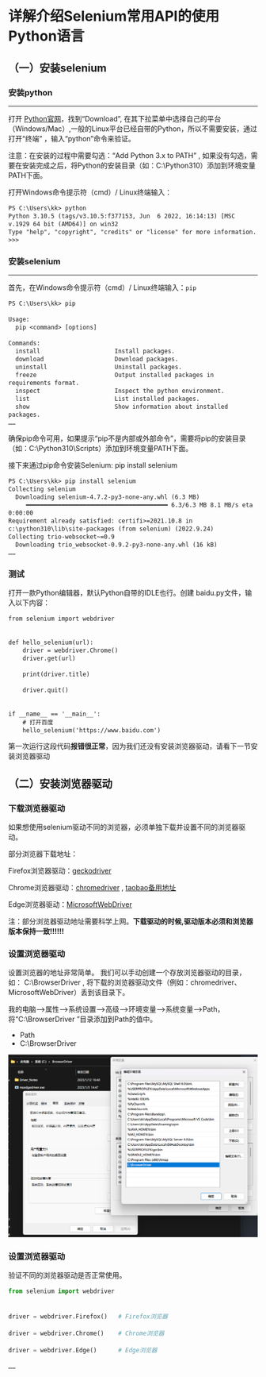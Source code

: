 # 详解介绍Selenium常用API的使用Python语言

## （一）安装selenium

### 安装python

------

打开 [Python官网](https://www.python.org/)，找到“Download”, 在其下拉菜单中选择自己的平台（Windows/Mac）,一般的Linux平台已经自带的Python，所以不需要安装，通过打开“终端” ，输入“python”命令来验证。

注意：在安装的过程中需要勾选：“Add Python 3.x to PATH” , 如果没有勾选，需要在安装完成之后，将Python的安装目录（如：C:\Python310）添加到环境变量PATH下面。

打开Windows命令提示符（cmd）/ Linux终端输入：

```
PS C:\Users\kk> python
Python 3.10.5 (tags/v3.10.5:f377153, Jun  6 2022, 16:14:13) [MSC v.1929 64 bit (AMD64)] on win32
Type "help", "copyright", "credits" or "license" for more information.
>>>
```



### 安装selenium

------

首先，在Windows命令提示符（cmd）/ Linux终端输入：`pip`

```
PS C:\Users\kk> pip

Usage:
  pip <command> [options]

Commands:
  install                     Install packages.
  download                    Download packages.
  uninstall                   Uninstall packages.
  freeze                      Output installed packages in requirements format.
  inspect                     Inspect the python environment.
  list                        List installed packages.
  show                        Show information about installed packages.
……
```

确保pip命令可用，如果提示“pip不是内部或外部命令”，需要将pip的安装目录（如：C:\Python310\Scripts）添加到环境变量PATH下面。

接下来通过pip命令安装Selenium: pip install selenium

```
PS C:\Users\kk> pip install selenium
Collecting selenium
  Downloading selenium-4.7.2-py3-none-any.whl (6.3 MB)
     ━━━━━━━━━━━━━━━━━━━━━━━━━━━━━━━━━━━━━━━━ 6.3/6.3 MB 8.1 MB/s eta 0:00:00
Requirement already satisfied: certifi>=2021.10.8 in c:\python310\lib\site-packages (from selenium) (2022.9.24)
Collecting trio-websocket~=0.9
  Downloading trio_websocket-0.9.2-py3-none-any.whl (16 kB)
……
```



### 测试

打开一款Python编辑器，默认Python自带的IDLE也行。创建 baidu.py文件，输入以下内容：

```
from selenium import webdriver


def hello_selenium(url):
    driver = webdriver.Chrome()
    driver.get(url)

    print(driver.title)

    driver.quit()


if __name__ == '__main__':
    # 打开百度
    hello_selenium('https://www.baidu.com')

```

第一次运行这段代码**报错很正常**，因为我们还没有安装浏览器驱动，请看下一节安装浏览器驱动



## （二）安装浏览器驱动

### 下载浏览器驱动

如果想使用selenium驱动不同的浏览器，必须单独下载并设置不同的浏览器驱动。

部分浏览器下载地址：

Firefox浏览器驱动：[geckodriver](https://github.com/mozilla/geckodriver/releases)

Chrome浏览器驱动：[chromedriver](https://sites.google.com/a/chromium.org/chromedriver/home) , [taobao备用地址](https://registry.npmmirror.com/binary.html?path=chromedriver/)

Edge浏览器驱动：[MicrosoftWebDriver](https://developer.microsoft.com/en-us/microsoft-edge/tools/webdriver)

注：部分浏览器驱动地址需要科学上网。**下载驱动的时候,驱动版本必须和浏览器版本保持一致!!!!!!**



### 设置浏览器驱动

设置浏览器的地址非常简单。 我们可以手动创建一个存放浏览器驱动的目录，如： C:\BrowserDriver , 将下载的浏览器驱动文件（例如：chromedriver、MicrosoftWebDriver）丢到该目录下。

我的电脑-->属性-->系统设置-->高级-->环境变量-->系统变量-->Path，将“C:\BrowserDriver ”目录添加到Path的值中。

- Path
- C:\BrowserDriver 

![image-20230112164131936](详解介绍Selenium常用API的使用Python语言.assets/image-20230112164131936.png)

### 设置浏览器驱动

验证不同的浏览器驱动是否正常使用。

```python
from selenium import webdriver


driver = webdriver.Firefox()   # Firefox浏览器

driver = webdriver.Chrome()    # Chrome浏览器

driver = webdriver.Edge()      # Edge浏览器

……
```
